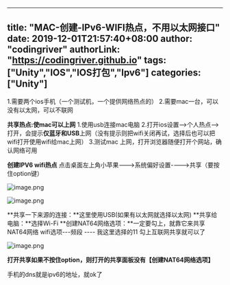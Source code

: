 ﻿
---
title: "MAC-创建-IPv6-WIFI热点，不用以太网接口"
date: 2019-12-01T21:57:40+08:00
author: "codingriver"
authorLink: "https://codingriver.github.io"
tags: ["Unity","IOS","IOS打包","Ipv6"]
categories: ["Unity"]
---

<!--more-->


1.需要两个ios手机（一个测试机，一个提供网络热点的）
2.需要mac一台，可以没有以太网，可以不联网

**共享热点:使mac可以上网**
1.使用usb连接mac电脑
2.打开ios设置-->个人热点-->打开，会提示**仅蓝牙和USB**上网（没有提示则把wifi关闭再试，选择后也可以把wifi打开使用wifi给mac上网）
3.测试mac 上网，打开浏览器随便打开个网站，确认网络可用

**创建IPV6 wifi热点**
点击桌面左上角小苹果--->系统偏好设置---->共享（要按住option键）


![image.png](http://upload-images.jianshu.io/upload_images/1095643-6d923750c7d3d08b.png?imageMogr2/auto-orient/strip%7CimageView2/2/w/1240)  





![image.png](http://upload-images.jianshu.io/upload_images/1095643-a844a61e7155848b.png?imageMogr2/auto-orient/strip%7CimageView2/2/w/1240)  


**共享一下来源的连接：**这里使用USB(如果有以太网就选择以太网)
**共享给电脑：**选择Wi-Fi
**创建NAT64网络选项：**一定要勾上，就靠它来共享NAT64网络
wifi选项---频段 ---- 我这里选择的11
勾上互联网共享就可以了


![image.png](http://upload-images.jianshu.io/upload_images/1095643-2d8ebfda4a1d6952.png?imageMogr2/auto-orient/strip%7CimageView2/2/w/1240)  


**打开共享如果不按住option，则打开的共享面板没有【创建NAT64网络选项】**


手机的dns就是ipv6的地址，就ok了
